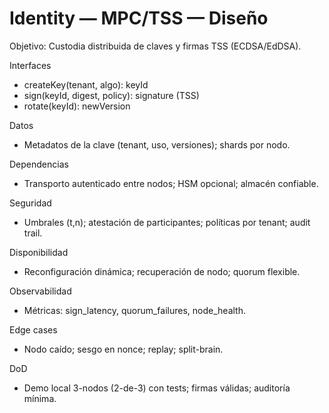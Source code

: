 # Identity — MPC/TSS — Diseño

Objetivo: Custodia distribuida de claves y firmas TSS (ECDSA/EdDSA).

Interfaces
- createKey(tenant, algo): keyId
- sign(keyId, digest, policy): signature (TSS)
- rotate(keyId): newVersion

Datos
- Metadatos de la clave (tenant, uso, versiones); shards por nodo.

Dependencias
- Transporto autenticado entre nodos; HSM opcional; almacén confiable.

Seguridad
- Umbrales (t,n); atestación de participantes; políticas por tenant; audit trail.

Disponibilidad
- Reconfiguración dinámica; recuperación de nodo; quorum flexible.

Observabilidad
- Métricas: sign_latency, quorum_failures, node_health.

Edge cases
- Nodo caído; sesgo en nonce; replay; split-brain.

DoD
- Demo local 3-nodos (2-de-3) con tests; firmas válidas; auditoría mínima.
